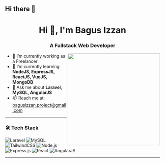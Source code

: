## Hi there 👋

<h1 align="center">Hi 👋, I'm Bagus Izzan</h1>
<h3 align="center">A Fullstack Web Developer</h3>

<img src="https://media.giphy.com/media/qgQUggAC3Pfv687qPC/giphy.gif" width="300" align="right"/>

- 🔭 I’m currently working as a Freelancer
- 🌱 I’m currently learning **NodeJS, ExpressJS, ReactJS, VueJS, MongoDB**
- 💬 Ask me about **Laravel, MySQL, AngularJS**
- 📫 Reach me at: [bagusizzan.project@gmail.com](mailto:bagusizzan.project@gmail.com)

---

### 🛠 Tech Stack
![Laravel](https://img.shields.io/badge/-Laravel-red?style=flat-square&logo=laravel)
![MySQL](https://img.shields.io/badge/-MySQL-blue?style=flat-square&logo=mysql)
![TailwindCSS](https://img.shields.io/badge/-TailwindCSS-38B2AC?style=flat-square&logo=tailwind-css)
![Node.js](https://img.shields.io/badge/-Node.js-green?style=flat-square&logo=node.js)
![Express.js](https://img.shields.io/badge/-Express.js-black?style=flat-square&logo=express)
![React](https://img.shields.io/badge/-React-61DAFB?style=flat-square&logo=react)
![AngularJS](https://img.shields.io/badge/-AngularJS-red?style=flat-square&logo=angularjs)

---

